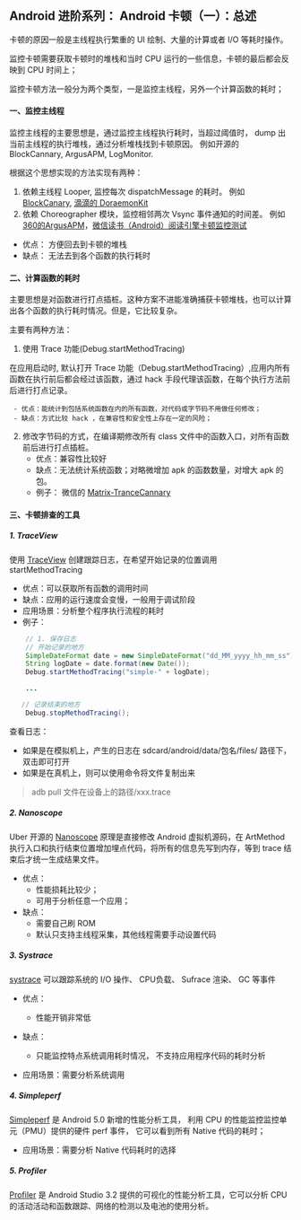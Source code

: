 ## Android 进阶系列： Android 卡顿（一）：总述
卡顿的原因一般是主线程执行繁重的 UI 绘制、大量的计算或者 I/O 等耗时操作。

监控卡顿需要获取卡顿时的堆栈和当时 CPU 运行的一些信息，卡顿的最后都会反映到 CPU 时间上；

监控卡顿方法一般分为两个类型，一是监控主线程，另外一个计算函数的耗时；

#### 一、监控主线程
监控主线程的主要思想是，通过监控主线程执行耗时，当超过阈值时， dump 出当前主线程的执行堆栈，通过分析堆栈找到卡顿原因。
例如开源的 BlockCannary, ArgusAPM, LogMonitor.

根据这个思想实现的方法实现有两种：

1. 依赖主线程 Looper, 监控每次 dispatchMessage 的耗时。
    例如 [BlockCanary](https://github.com/markzhai/AndroidPerformanceMonitor), [滴滴的 DoraemonKit](https://github.com/didi/DoraemonKit)
2. 依赖 Choreographer 模块，监控相邻两次 Vsync 事件通知的时间差。
   例如 [360的ArgusAPM](https://github.com/Qihoo360/ArgusAPM/blob/master/argus-apm/argus-apm-main/src/main/java/com/argusapm/android/core/job/fps/FpsTask.java)，[微信读书（Android）阅读引擎卡顿监控测试](https://infoq.cn/article/weixin-reading-stuck-monitor-and-test)
    
- 优点： 方便回去到卡顿的堆栈
- 缺点： 无法去到各个函数的执行耗时

#### 二、计算函数的耗时
主要思想是对函数进行打点插桩。这种方案不进能准确捕获卡顿堆栈，也可以计算出各个函数的执行耗时情况。但是，它比较复杂。

主要有两种方法：

 1. 使用 Trace 功能(Debug.startMethodTracing)
 
 在应用启动时, 默认打开 Trace 功能（Debug.startMethodTracing）,应用内所有函数在执行前后都会经过该函数，通过 hack 手段代理该函数，在每个执行方法前后进行打点记录。
 
     - 优点：能统计到包括系统函数在内的所有函数，对代码或字节码不用做任何修改；
     - 缺点：方式比较 hack ，在兼容性和安全性上存在一定的风险；
          
 2. 修改字节码的方式，在编译期修改所有 class 文件中的函数入口，对所有函数前后进行打点插桩。
    - 优点：兼容性比较好
    - 缺点：无法统计系统函数；对略微增加 apk 的函数数量，对增大 apk 的包。
    - 例子： 微信的 [Matrix-TranceCannary](https://github.com/Tencent/matrix)

#### 三、卡顿排查的工具
##### 1.  TraceView
使用 [TraceView](https://developer.android.com/studio/profile/generate-trace-logs) 创建跟踪日志，在希望开始记录的位置调用 startMethodTracing

- 优点：可以获取所有函数的调用时间
- 缺点：应用的运行速度会变慢，一般用于调试阶段
- 应用场景：分析整个程序执行流程的耗时
- 例子：

```java
    // 1. 保存日志
    // 开始记录的地方
    SimpleDateFormat date = new SimpleDateFormat("dd_MM_yyyy_hh_mm_ss");
    String logDate = date.format(new Date());
    Debug.startMethodTracing("simple-" + logDate);

    ...

   // 记录结束的地方
    Debug.stopMethodTracing();
```
查看日志：
- 如果是在模拟机上，产生的日志在 sdcard/android/data/包名/files/ 路径下，双击即可打开
- 如果是在真机上，则可以使用命令将文件复制出来
> adb pull 文件在设备上的路径/xxx.trace

##### 2. Nanoscope
Uber 开源的 [Nanoscope](https://github.com/uber/nanoscope)
原理是直接修改 Android 虚拟机源码，在 ArtMethod 执行入口和执行结束位置增加埋点代码，将所有的信息先写到内存，等到 trace 结束后才统一生成结果文件。

- 优点：
    - 性能损耗比较少；
    - 可用于分析任意一个应用；
- 缺点：
    - 需要自己刷 ROM
    - 默认只支持主线程采集，其他线程需要手动设置代码
    
##### 3. Systrace 
 [systrace](https://source.android.com/devices/tech/debug/systrace?hl=zh-cn) 可以跟踪系统的 I/O 操作、 CPU负载、 Sufrace 渲染、 GC 等事件
 
 - 优点：
    - 性能开销非常低
 
 - 缺点：
    - 只能监控特点系统调用耗时情况， 不支持应用程序代码的耗时分析
    
 - 应用场景：需要分析系统调用    
 
##### 4. Simpleperf 
[Simpleperf](https://android.googlesource.com/platform/system/extras/+/master/simpleperf/doc/README.md) 是 Android 5.0 新增的性能分析工具， 利用 CPU 的性能监控监控单元（PMU）提供的硬件 perf 事件， 它可以看到所有 Native 代码的耗时；

- 应用场景：需要分析 Native 代码耗时的选择

##### 5. Profiler 
[Profiler](https://developer.android.com/studio/profile?hl=zh-cn) 是 Android Studio 3.2 提供的可视化的性能分析工具，它可以分析 CPU 的活动活动和函数跟踪、网络的检测以及电池的使用分析。




       

